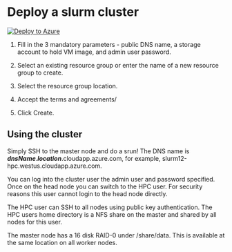 # Deploy a slurm cluster

<a href="https://portal.azure.com/#create/Microsoft.Template/uri/https%3A%2F%2Fraw.githubusercontent.com%2Fsmith1511%2Fhpc%2Fmaster%2Fslurm-on-sles12%2Fazuredeploy.json" target="_blank">
   <img alt="Deploy to Azure" src="http://azuredeploy.net/deploybutton.png"/>
</a>

1. Fill in the 3 mandatory parameters - public DNS name, a storage account to hold VM image, and admin user password.

2. Select an existing resource group or enter the name of a new resource group to create.

3. Select the resource group location.

4. Accept the terms and agreements/

5. Click Create.

## Using the cluster

Simply SSH to the master node and do a srun! The DNS name is _**dnsName**_._**location**_.cloudapp.azure.com, for example, slurm12-hpc.westus.cloudapp.azure.com.

You can log into the cluster user the admin user and password specified.  Once on the head node you can switch to the HPC user.  For security reasons this user cannot login to the head node directly.

The HPC user can SSH to all nodes using public key authentication.  The HPC users home directory is a NFS share on the master and shared by all nodes for this user.

The master node has a 16 disk RAID-0 under /share/data.  This is available at the same location on all worker nodes.
